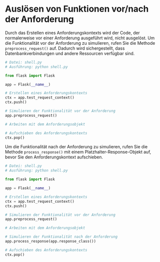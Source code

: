# Auslösen von Funktionen vor/nach der Anforderung

Durch das Erstellen eines Anforderungskontexts wird der Code, der normalerweise vor einer Anforderung ausgeführt wird, nicht ausgelöst. Um die Funktionalität vor der Anforderung zu simulieren, rufen Sie die Methode `preprocess_request()` auf. Dadurch wird sichergestellt, dass Datenbankverbindungen und andere Ressourcen verfügbar sind.

```python
# Datei: shell.py
# Ausführung: python shell.py

from flask import Flask

app = Flask(__name__)

# Erstellen eines Anforderungskontexts
ctx = app.test_request_context()
ctx.push()

# Simulieren der Funktionalität vor der Anforderung
app.preprocess_request()

# Arbeiten mit dem Anforderungsobjekt

# Aufschieben des Anforderungskontexts
ctx.pop()
```

Um die Funktionalität nach der Anforderung zu simulieren, rufen Sie die Methode `process_response()` mit einem Platzhalter-Response-Objekt auf, bevor Sie den Anforderungskontext aufschieben.

```python
# Datei: shell.py
# Ausführung: python shell.py

from flask import Flask

app = Flask(__name__)

# Erstellen eines Anforderungskontexts
ctx = app.test_request_context()
ctx.push()

# Simulieren der Funktionalität vor der Anforderung
app.preprocess_request()

# Arbeiten mit dem Anforderungsobjekt

# Simulieren der Funktionalität nach der Anforderung
app.process_response(app.response_class())

# Aufschieben des Anforderungskontexts
ctx.pop()
```
